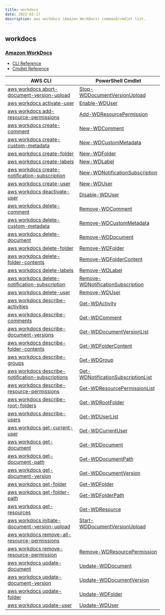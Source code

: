 ```yaml
---
title: workdocs
date: 2022-02-17
description: aws workdocs (Amazon WorkDocs) command/cmdlet list.
---
```


## workdocs

### [Amazon WorkDocs](https://aws.amazon.com/workdocs/)

* [CLI Reference](https://docs.aws.amazon.com/cli/latest/reference/workdocs/index.html)
* [Cmdlet Reference](https://docs.aws.amazon.com/powershell/latest/reference/items/Amazon_WorkDocs_cmdlets.html)

|AWS CLI|PowerShell Cmdlet|
|----|----|
|[aws workdocs abort-document-version-upload](https://docs.aws.amazon.com/cli/latest/reference/workdocs/abort-document-version-upload.html)|[Stop-WDDocumentVersionUpload](https://docs.aws.amazon.com/powershell/latest/reference/items/Stop-WDDocumentVersionUpload.html)|
|[aws workdocs activate-user](https://docs.aws.amazon.com/cli/latest/reference/workdocs/activate-user.html)|[Enable-WDUser](https://docs.aws.amazon.com/powershell/latest/reference/items/Enable-WDUser.html)|
|[aws workdocs add-resource-permissions](https://docs.aws.amazon.com/cli/latest/reference/workdocs/add-resource-permissions.html)|[Add-WDResourcePermission](https://docs.aws.amazon.com/powershell/latest/reference/items/Add-WDResourcePermission.html)|
|[aws workdocs create-comment](https://docs.aws.amazon.com/cli/latest/reference/workdocs/create-comment.html)|[New-WDComment](https://docs.aws.amazon.com/powershell/latest/reference/items/New-WDComment.html)|
|[aws workdocs create-custom-metadata](https://docs.aws.amazon.com/cli/latest/reference/workdocs/create-custom-metadata.html)|[New-WDCustomMetadata](https://docs.aws.amazon.com/powershell/latest/reference/items/New-WDCustomMetadata.html)|
|[aws workdocs create-folder](https://docs.aws.amazon.com/cli/latest/reference/workdocs/create-folder.html)|[New-WDFolder](https://docs.aws.amazon.com/powershell/latest/reference/items/New-WDFolder.html)|
|[aws workdocs create-labels](https://docs.aws.amazon.com/cli/latest/reference/workdocs/create-labels.html)|[New-WDLabel](https://docs.aws.amazon.com/powershell/latest/reference/items/New-WDLabel.html)|
|[aws workdocs create-notification-subscription](https://docs.aws.amazon.com/cli/latest/reference/workdocs/create-notification-subscription.html)|[New-WDNotificationSubscription](https://docs.aws.amazon.com/powershell/latest/reference/items/New-WDNotificationSubscription.html)|
|[aws workdocs create-user](https://docs.aws.amazon.com/cli/latest/reference/workdocs/create-user.html)|[New-WDUser](https://docs.aws.amazon.com/powershell/latest/reference/items/New-WDUser.html)|
|[aws workdocs deactivate-user](https://docs.aws.amazon.com/cli/latest/reference/workdocs/deactivate-user.html)|[Disable-WDUser](https://docs.aws.amazon.com/powershell/latest/reference/items/Disable-WDUser.html)|
|[aws workdocs delete-comment](https://docs.aws.amazon.com/cli/latest/reference/workdocs/delete-comment.html)|[Remove-WDComment](https://docs.aws.amazon.com/powershell/latest/reference/items/Remove-WDComment.html)|
|[aws workdocs delete-custom-metadata](https://docs.aws.amazon.com/cli/latest/reference/workdocs/delete-custom-metadata.html)|[Remove-WDCustomMetadata](https://docs.aws.amazon.com/powershell/latest/reference/items/Remove-WDCustomMetadata.html)|
|[aws workdocs delete-document](https://docs.aws.amazon.com/cli/latest/reference/workdocs/delete-document.html)|[Remove-WDDocument](https://docs.aws.amazon.com/powershell/latest/reference/items/Remove-WDDocument.html)|
|[aws workdocs delete-folder](https://docs.aws.amazon.com/cli/latest/reference/workdocs/delete-folder.html)|[Remove-WDFolder](https://docs.aws.amazon.com/powershell/latest/reference/items/Remove-WDFolder.html)|
|[aws workdocs delete-folder-contents](https://docs.aws.amazon.com/cli/latest/reference/workdocs/delete-folder-contents.html)|[Remove-WDFolderContent](https://docs.aws.amazon.com/powershell/latest/reference/items/Remove-WDFolderContent.html)|
|[aws workdocs delete-labels](https://docs.aws.amazon.com/cli/latest/reference/workdocs/delete-labels.html)|[Remove-WDLabel](https://docs.aws.amazon.com/powershell/latest/reference/items/Remove-WDLabel.html)|
|[aws workdocs delete-notification-subscription](https://docs.aws.amazon.com/cli/latest/reference/workdocs/delete-notification-subscription.html)|[Remove-WDNotificationSubscription](https://docs.aws.amazon.com/powershell/latest/reference/items/Remove-WDNotificationSubscription.html)|
|[aws workdocs delete-user](https://docs.aws.amazon.com/cli/latest/reference/workdocs/delete-user.html)|[Remove-WDUser](https://docs.aws.amazon.com/powershell/latest/reference/items/Remove-WDUser.html)|
|[aws workdocs describe-activities](https://docs.aws.amazon.com/cli/latest/reference/workdocs/describe-activities.html)|[Get-WDActivity](https://docs.aws.amazon.com/powershell/latest/reference/items/Get-WDActivity.html)|
|[aws workdocs describe-comments](https://docs.aws.amazon.com/cli/latest/reference/workdocs/describe-comments.html)|[Get-WDComment](https://docs.aws.amazon.com/powershell/latest/reference/items/Get-WDComment.html)|
|[aws workdocs describe-document-versions](https://docs.aws.amazon.com/cli/latest/reference/workdocs/describe-document-versions.html)|[Get-WDDocumentVersionList](https://docs.aws.amazon.com/powershell/latest/reference/items/Get-WDDocumentVersionList.html)|
|[aws workdocs describe-folder-contents](https://docs.aws.amazon.com/cli/latest/reference/workdocs/describe-folder-contents.html)|[Get-WDFolderContent](https://docs.aws.amazon.com/powershell/latest/reference/items/Get-WDFolderContent.html)|
|[aws workdocs describe-groups](https://docs.aws.amazon.com/cli/latest/reference/workdocs/describe-groups.html)|[Get-WDGroup](https://docs.aws.amazon.com/powershell/latest/reference/items/Get-WDGroup.html)|
|[aws workdocs describe-notification-subscriptions](https://docs.aws.amazon.com/cli/latest/reference/workdocs/describe-notification-subscriptions.html)|[Get-WDNotificationSubscriptionList](https://docs.aws.amazon.com/powershell/latest/reference/items/Get-WDNotificationSubscriptionList.html)|
|[aws workdocs describe-resource-permissions](https://docs.aws.amazon.com/cli/latest/reference/workdocs/describe-resource-permissions.html)|[Get-WDResourcePermissionList](https://docs.aws.amazon.com/powershell/latest/reference/items/Get-WDResourcePermissionList.html)|
|[aws workdocs describe-root-folders](https://docs.aws.amazon.com/cli/latest/reference/workdocs/describe-root-folders.html)|[Get-WDRootFolder](https://docs.aws.amazon.com/powershell/latest/reference/items/Get-WDRootFolder.html)|
|[aws workdocs describe-users](https://docs.aws.amazon.com/cli/latest/reference/workdocs/describe-users.html)|[Get-WDUserList](https://docs.aws.amazon.com/powershell/latest/reference/items/Get-WDUserList.html)|
|[aws workdocs get-current-user](https://docs.aws.amazon.com/cli/latest/reference/workdocs/get-current-user.html)|[Get-WDCurrentUser](https://docs.aws.amazon.com/powershell/latest/reference/items/Get-WDCurrentUser.html)|
|[aws workdocs get-document](https://docs.aws.amazon.com/cli/latest/reference/workdocs/get-document.html)|[Get-WDDocument](https://docs.aws.amazon.com/powershell/latest/reference/items/Get-WDDocument.html)|
|[aws workdocs get-document-path](https://docs.aws.amazon.com/cli/latest/reference/workdocs/get-document-path.html)|[Get-WDDocumentPath](https://docs.aws.amazon.com/powershell/latest/reference/items/Get-WDDocumentPath.html)|
|[aws workdocs get-document-version](https://docs.aws.amazon.com/cli/latest/reference/workdocs/get-document-version.html)|[Get-WDDocumentVersion](https://docs.aws.amazon.com/powershell/latest/reference/items/Get-WDDocumentVersion.html)|
|[aws workdocs get-folder](https://docs.aws.amazon.com/cli/latest/reference/workdocs/get-folder.html)|[Get-WDFolder](https://docs.aws.amazon.com/powershell/latest/reference/items/Get-WDFolder.html)|
|[aws workdocs get-folder-path](https://docs.aws.amazon.com/cli/latest/reference/workdocs/get-folder-path.html)|[Get-WDFolderPath](https://docs.aws.amazon.com/powershell/latest/reference/items/Get-WDFolderPath.html)|
|[aws workdocs get-resources](https://docs.aws.amazon.com/cli/latest/reference/workdocs/get-resources.html)|[Get-WDResource](https://docs.aws.amazon.com/powershell/latest/reference/items/Get-WDResource.html)|
|[aws workdocs initiate-document-version-upload](https://docs.aws.amazon.com/cli/latest/reference/workdocs/initiate-document-version-upload.html)|[Start-WDDocumentVersionUpload](https://docs.aws.amazon.com/powershell/latest/reference/items/Start-WDDocumentVersionUpload.html)|
|[aws workdocs remove-all-resource-permissions](https://docs.aws.amazon.com/cli/latest/reference/workdocs/remove-all-resource-permissions.html)||
|[aws workdocs remove-resource-permission](https://docs.aws.amazon.com/cli/latest/reference/workdocs/remove-resource-permission.html)|[Remove-WDResourcePermission](https://docs.aws.amazon.com/powershell/latest/reference/items/Remove-WDResourcePermission.html)|
|[aws workdocs update-document](https://docs.aws.amazon.com/cli/latest/reference/workdocs/update-document.html)|[Update-WDDocument](https://docs.aws.amazon.com/powershell/latest/reference/items/Update-WDDocument.html)|
|[aws workdocs update-document-version](https://docs.aws.amazon.com/cli/latest/reference/workdocs/update-document-version.html)|[Update-WDDocumentVersion](https://docs.aws.amazon.com/powershell/latest/reference/items/Update-WDDocumentVersion.html)|
|[aws workdocs update-folder](https://docs.aws.amazon.com/cli/latest/reference/workdocs/update-folder.html)|[Update-WDFolder](https://docs.aws.amazon.com/powershell/latest/reference/items/Update-WDFolder.html)|
|[aws workdocs update-user](https://docs.aws.amazon.com/cli/latest/reference/workdocs/update-user.html)|[Update-WDUser](https://docs.aws.amazon.com/powershell/latest/reference/items/Update-WDUser.html)|

